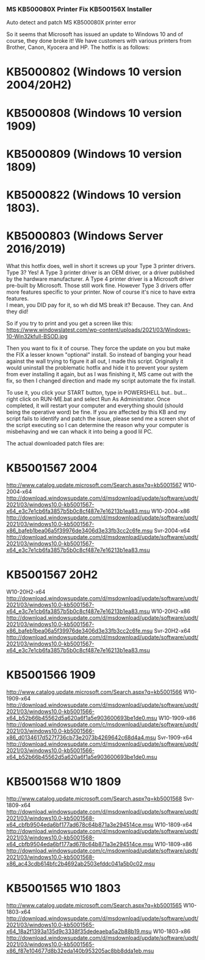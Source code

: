 ### MS KB500080X Printer Fix KB500156X Installer
 Auto detect and patch MS KB500080X printer error

So it seems that Microsoft has issued an update to Windows 10 and of course, they done broke it!
We have customers with various printers from Brother, Canon, Kyocera and HP.  The hotfix is as follows:

# KB5000802 (Windows 10 version 2004/20H2)
# KB5000808 (Windows 10 version 1909)
# KB5000809 (Windows 10 version 1809)
# KB5000822 (Windows 10 version 1803).
# KB5000803 (Windows Server 2016/2019)

What this hotfix does, well in short it screws up your Type 3 printer drivers.  Type 3?  Yes!
A Type 3 printer driver is an OEM driver, or a driver published by the hardware manufacturer.
A Type 4 printer driver is a Microsoft driver pre-built by Microsoft.  Those still work fine.
However Type 3 drivers offer more features specific to your printer.  Now of course it's nice to have extra features.  
I mean, you DID pay for it, so wh did MS break it?  Because.  They can.  And they did!

So if you try to print and you get a screen like this:
https://www.windowslatest.com/wp-content/uploads/2021/03/Windows-10-Win32kfull-BSOD.jpg

Then you want to fix it of course.  They force the update on you but make the FIX a lesser known "optional" install.
So instead of banging your head against the wall trying to figure it all out, I made this script.  Originally it would uninstall the problematic hotfix and hide it to prevent your system from ever installing it again, but as I was finishing it, MS came out with the fix, so then I changed direction and made my script automate the fix install.

To use it, you click your START button, type in POWERSHELL but..  but...  right click on RUN-ME.bat and select Run As Administrator.
Once completed, it will restart your computer and everything should (should being the operative word) be fine.
If you are affected by this KB and my script fails to identify and patch the issue, please send me a screen shot of the script executing so I can determine the reason why your computer is misbehaving and we can whack it into being a good lil PC.

The actual downloaded patch files are:

KB5001567 2004
==============
http://www.catalog.update.microsoft.com/Search.aspx?q=kb5001567
W10-2004-x64
http://download.windowsupdate.com/d/msdownload/update/software/updt/2021/03/windows10.0-kb5001567-x64_e3c7e1cb6fa3857b5b0c8cf487e7e16213b1ea83.msu
W10-2004-x86
http://download.windowsupdate.com/d/msdownload/update/software/updt/2021/03/windows10.0-kb5001567-x86_bafeb1bea06a5f39976de3406d3e33fb3cc2c6fe.msu
Svr-2004-x64
http://download.windowsupdate.com/d/msdownload/update/software/updt/2021/03/windows10.0-kb5001567-x64_e3c7e1cb6fa3857b5b0c8cf487e7e16213b1ea83.msu

KB5001567 20H2
==============
W10-20H2-x64
http://download.windowsupdate.com/d/msdownload/update/software/updt/2021/03/windows10.0-kb5001567-x64_e3c7e1cb6fa3857b5b0c8cf487e7e16213b1ea83.msu
W10-20H2-x86
http://download.windowsupdate.com/d/msdownload/update/software/updt/2021/03/windows10.0-kb5001567-x86_bafeb1bea06a5f39976de3406d3e33fb3cc2c6fe.msu
Svr-20H2-x64
http://download.windowsupdate.com/d/msdownload/update/software/updt/2021/03/windows10.0-kb5001567-x64_e3c7e1cb6fa3857b5b0c8cf487e7e16213b1ea83.msu

KB5001566 1909
==============
http://www.catalog.update.microsoft.com/Search.aspx?q=kb5001566
W10-1909-x64
http://download.windowsupdate.com/d/msdownload/update/software/updt/2021/03/windows10.0-kb5001566-x64_b52b66b45562d5a620a6f1a5e903600693be1de0.msu
W10-1909-x86
http://download.windowsupdate.com/c/msdownload/update/software/updt/2021/03/windows10.0-kb5001566-x86_d0134617d527f736cb73e2073b4269642c68d4a4.msu
Svr-1909-x64
http://download.windowsupdate.com/d/msdownload/update/software/updt/2021/03/windows10.0-kb5001566-x64_b52b66b45562d5a620a6f1a5e903600693be1de0.msu

KB5001568 W10 1809
==============
http://www.catalog.update.microsoft.com/Search.aspx?q=kb5001568
Svr-1809-x64
http://download.windowsupdate.com/d/msdownload/update/software/updt/2021/03/windows10.0-kb5001568-x64_cbfb9504eda6bf177ad678c64b871a3e294514ce.msu
W10-1809-x64
http://download.windowsupdate.com/d/msdownload/update/software/updt/2021/03/windows10.0-kb5001568-x64_cbfb9504eda6bf177ad678c64b871a3e294514ce.msu
W10-1809-x86
http://download.windowsupdate.com/c/msdownload/update/software/updt/2021/03/windows10.0-kb5001568-x86_ac43cdb614bfc2b4692ab2503efddc041a5b0c02.msu

KB5001565 W10 1803
==============
http://www.catalog.update.microsoft.com/Search.aspx?q=kb5001565
W10-1803-x64
http://download.windowsupdate.com/d/msdownload/update/software/updt/2021/03/windows10.0-kb5001565-x64_18a2f1393a135d9c3338f35dedeaeba5a2b88b19.msu
W10-1803-x86
http://download.windowsupdate.com/d/msdownload/update/software/updt/2021/03/windows10.0-kb5001565-x86_f87e104677d8b32eda140b953205ac8bb8dda1eb.msu
